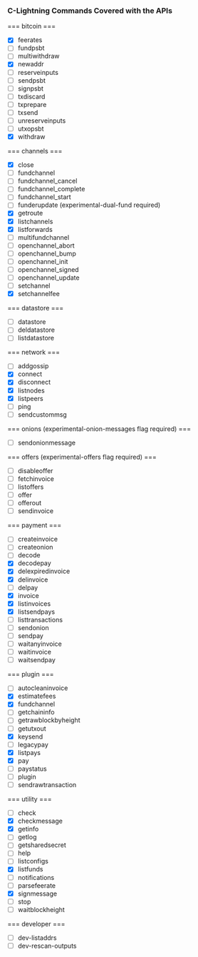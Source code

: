 ### C-Lightning Commands Covered with the APIs

=== bitcoin ===
- [x] feerates
- [ ] fundpsbt
- [ ] multiwithdraw
- [x] newaddr
- [ ] reserveinputs
- [ ] sendpsbt
- [ ] signpsbt
- [ ] txdiscard
- [ ] txprepare
- [ ] txsend
- [ ] unreserveinputs
- [ ] utxopsbt
- [x] withdraw

=== channels ===
- [x] close
- [ ] fundchannel
- [ ] fundchannel_cancel
- [ ] fundchannel_complete
- [ ] fundchannel_start
- [ ] funderupdate (experimental-dual-fund required)
- [x] getroute
- [x] listchannels
- [x] listforwards
- [ ] multifundchannel
- [ ] openchannel_abort
- [ ] openchannel_bump
- [ ] openchannel_init
- [ ] openchannel_signed
- [ ] openchannel_update
- [ ] setchannel
- [x] setchannelfee

=== datastore ===
- [ ] datastore
- [ ] deldatastore
- [ ] listdatastore

=== network ===
- [ ] addgossip
- [x] connect
- [x] disconnect
- [x] listnodes
- [x] listpeers
- [ ] ping
- [ ] sendcustommsg

=== onions (experimental-onion-messages flag required) ===
- [ ] sendonionmessage

=== offers (experimental-offers flag required) ===
- [ ] disableoffer
- [ ] fetchinvoice
- [ ] listoffers
- [ ] offer
- [ ] offerout
- [ ] sendinvoice

=== payment ===
- [ ] createinvoice
- [ ] createonion
- [ ] decode
- [x] decodepay
- [x] delexpiredinvoice
- [x] delinvoice
- [ ] delpay
- [x] invoice
- [x] listinvoices
- [x] listsendpays
- [ ] listtransactions
- [ ] sendonion
- [ ] sendpay
- [ ] waitanyinvoice
- [ ] waitinvoice
- [ ] waitsendpay

=== plugin ===
- [ ] autocleaninvoice
- [x] estimatefees
- [x] fundchannel
- [ ] getchaininfo
- [ ] getrawblockbyheight
- [ ] getutxout
- [x] keysend
- [ ] legacypay
- [x] listpays
- [x] pay
- [ ] paystatus
- [ ] plugin
- [ ] sendrawtransaction

=== utility ===
- [ ] check
- [x] checkmessage
- [x] getinfo
- [ ] getlog
- [ ] getsharedsecret
- [ ] help
- [ ] listconfigs
- [x] listfunds
- [ ] notifications
- [ ] parsefeerate
- [x] signmessage
- [ ] stop
- [ ] waitblockheight

=== developer ===   
- [ ] dev-listaddrs
- [ ] dev-rescan-outputs
